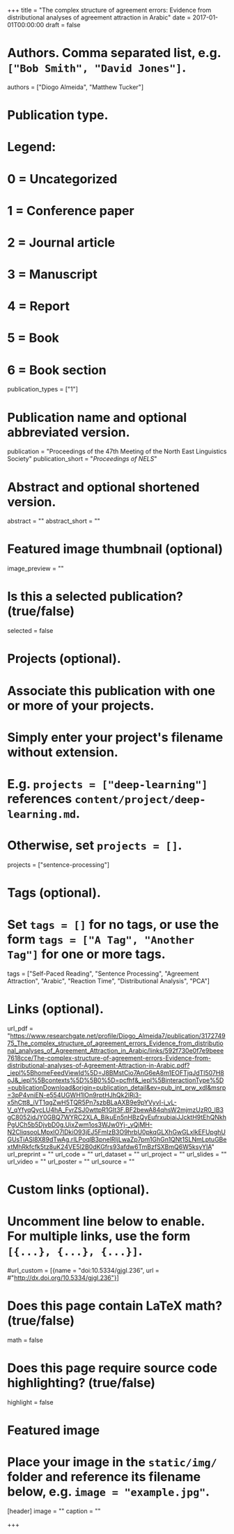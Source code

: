 +++
title = "The complex structure of agreement errors: Evidence from distributional analyses of agreement attraction in Arabic"
date = 2017-01-01T00:00:00
draft = false

# Authors. Comma separated list, e.g. `["Bob Smith", "David Jones"]`.
authors = ["Diogo Almeida", "Matthew Tucker"]

# Publication type.
# Legend:
# 0 = Uncategorized
# 1 = Conference paper
# 2 = Journal article
# 3 = Manuscript
# 4 = Report
# 5 = Book
# 6 = Book section
publication_types = ["1"]

# Publication name and optional abbreviated version.
publication = "Proceedings of the 47th Meeting of the North East Linguistics Society"
publication_short = "*Proceedings of NELS*"

# Abstract and optional shortened version.
abstract = ""
abstract_short = ""

# Featured image thumbnail (optional)
image_preview = ""

# Is this a selected publication? (true/false)
selected = false

# Projects (optional).
#   Associate this publication with one or more of your projects.
#   Simply enter your project's filename without extension.
#   E.g. `projects = ["deep-learning"]` references `content/project/deep-learning.md`.
#   Otherwise, set `projects = []`.
projects = ["sentence-processing"]

# Tags (optional).
#   Set `tags = []` for no tags, or use the form `tags = ["A Tag", "Another Tag"]` for one or more tags.
tags = ["Self-Paced Reading", "Sentence Processing", "Agreement Attraction", "Arabic", "Reaction Time", "Distributional Analysis", "PCA"]

# Links (optional).
url_pdf = "https://www.researchgate.net/profile/Diogo_Almeida7/publication/317274975_The_complex_structure_of_agreement_errors_Evidence_from_distributional_analyses_of_Agreement_Attraction_in_Arabic/links/592f730e0f7e9beee7618cce/The-complex-structure-of-agreement-errors-Evidence-from-distributional-analyses-of-Agreement-Attraction-in-Arabic.pdf?_iepl%5BhomeFeedViewId%5D=J8BMstCio7AnG6eA8m1EOFTjqJdTl507H8oJ&_iepl%5Bcontexts%5D%5B0%5D=pcfhf&_iepl%5BinteractionType%5D=publicationDownload&origin=publication_detail&ev=pub_int_prw_xdl&msrp=3pP4vniEN-e554UGWH1lOn9rptHJhQk2lRj3-x5hCtt8_iVT1qgZwH5TQR5Pn7szbBLaAXB9e9pYVyvI-j_vL-V_qYfyqQycLU4hA_FvrZSJ0wttpR1GIt3F.BF2bewA84qhsW2mjmzUzR0_lB3gC8052idJY0GBQ7WYRC2XLA_BikuEn5nHBzQyEufrxubiaiJJcktH9tEhQNkhPgUCh5b5DjvbD0g.UixZwm1os3WJw0Yj-_yQjMH-N2CliqsooLMpxlO7lDkiO93jEJ5FmIzB3O9hrbU0pkqGLXhGwGLxIkEFUpghUGUsTiASl8X89dTwAg.rILPoqlB3pnelRIjLwaZp7pm1GhGn1QNt1SLNmLptuGBextMhRkfcfk5tz8uK24VE5l2B0dKGfrs93afdw6TmBzfSXBmQ6W5ksyYIA"
url_preprint = ""
url_code = ""
url_dataset = ""
url_project = ""
url_slides = ""
url_video = ""
url_poster = ""
url_source = ""


# Custom links (optional).
#   Uncomment line below to enable. For multiple links, use the form `[{...}, {...}, {...}]`.
#url_custom = [{name = "doi:10.5334/gjgl.236", url = #"http://dx.doi.org/10.5334/gjgl.236"}]

# Does this page contain LaTeX math? (true/false)
math = false

# Does this page require source code highlighting? (true/false)
highlight = false

# Featured image
# Place your image in the `static/img/` folder and reference its filename below, e.g. `image = "example.jpg"`.
[header]
image = ""
caption = ""

+++

